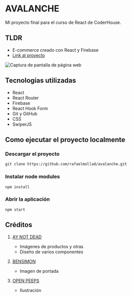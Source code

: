# AVALANCHE

Mi proyecto final para el curso de React de CoderHouse.

## TLDR

- E-commerce creado con React y Firebase
- [Link al proyecto](https://coruscating-mooncake-296c25.netlify.app/)

![Captura de pantalla de página web](https://res.cloudinary.com/dpvg9kfdq/image/upload/v1668713551/AVALANCHE-min_broisx.png)

## Tecnologías utilizadas

- React
- React Router
- Firebase
- React Hook Form
- Git y GitHub
- CSS
- SwiperJS

## Como ejecutar el proyecto localmente

### Descargar el proyecto

```
git clone https://github.com/rafaelmollad/avalanche.git
```

### Instalar node modules

```
npm install
```

### Abrir la aplicación

```
npm start
```

## Créditos

1. [AY NOT DEAD](https://aynotdead.com/)

   - Imágenes de productos y otras
   - Diseño de varios componentes

2. [BENSIMON](https://www.bensimon.com.ar/)

   - Imagen de portada

3. [OPEN PEEPS](https://www.openpeeps.com/)

   - Ilustración
